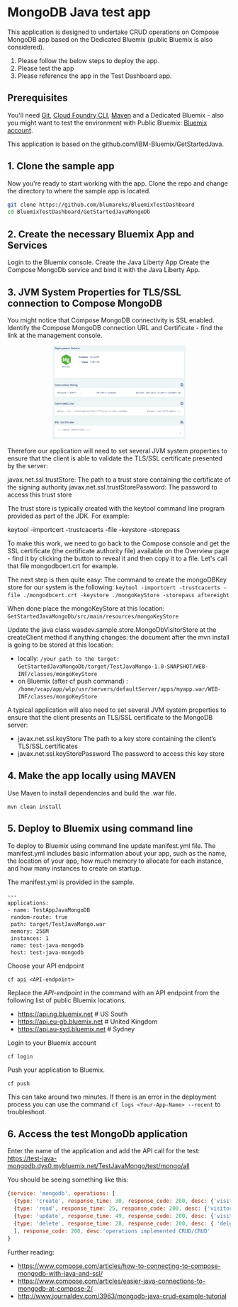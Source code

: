 # MongoDB Java test app
This application is designed to undertake CRUD operations on Compose MongoDB app based on the Dedicated Bluemix (public Bluemix is also considered).

1. Please follow the below steps to deploy the app.
2. Please test the app
3. Please reference the app in the Test Dashboard app.

## Prerequisites

You'll need [Git](https://git-scm.com/downloads), [Cloud Foundry CLI](https://github.com/cloudfoundry/cli#downloads), [Maven](https://maven.apache.org/download.cgi) and a Dedicated Bluemix - also you might want to test the environment with Public Bluemix: [Bluemix account](https://console.ng.bluemix.net/registration/).

This application is based on the github.com/IBM-Bluemix/GetStartedJava.

## 1. Clone the sample app

Now you're ready to start working with the app. Clone the repo and change the directory to where the sample app is located.
  ```bash
  git clone https://github.com/blumareks/BluemixTestDashboard
  cd BluemixTestDashboard/GetStartedJavaMongoDb
  ```

## 2. Create the necessary Bluemix App and Services
Login to the Bluemix console.
Create the Java Liberty App
Create the Compose MongoDb service and bind it with the Java Liberty App. 

## 3. JVM System Properties for TLS/SSL connection to Compose MongoDB
You might notice that Compose MongoDB connectivity is SSL enabled.
Identify the Compose MongoDB connection URL and Certificate - find the link at the management console.

<p align="center">
  <kbd>
    <img src="docs/mongo_mngmnt.png" width="300" style="1px solid">
  </kbd>
</p>

Therefore our application will need to set several JVM system properties to ensure that the client is able to validate the TLS/SSL certificate presented by the server:

javax.net.ssl.trustStore: The path to a trust store containing the certificate of the signing authority
javax.net.ssl.trustStorePassword: The password to access this trust store

The trust store is typically created with the keytool command line program provided as part of the JDK. For example:

keytool -importcert -trustcacerts -file <path to certificate authority file>
            -keystore <path to trust store> -storepass <password>
            
To make this work, we need to go back to the Compose console and get the SSL certificate (the certificate authority file) available on the Overview page - find it by clicking the button to reveal it and then copy it to a file. Let's call that file mongodbcert.crt for example.

The next step is then quite easy:
The command to create the mongoDBKey store for our system is the following:
```keytool -importcert -trustcacerts -file ./mongodbcert.crt -keystore ./mongoKeyStore -storepass aftereight```

When done place the mongoKeyStore at this location: ```GetStartedJavaMongoDb/src/main/resources/mongoKeyStore```
 
Update the java class wasdev.sample.store.MongoDbVisitorStore at the createClient method if anything changes: 
the document after the mvn install is going to be stored at this location: 

 - locally: ```/your path to the target: GetStartedJavaMongoDb/target/TestJavaMongo-1.0-SNAPSHOT/WEB-INF/classes/mongoKeyStore```
 - on Bluemix (after cf push command) : ```/home/vcap/app/wlp/usr/servers/defaultServer/apps/myapp.war/WEB-INF/classes/mongoKeyStore```
             
A typical application will also need to set several JVM system properties to ensure that the client presents an TLS/SSL certificate to the MongoDB server:

- javax.net.ssl.keyStore The path to a key store containing the client’s TLS/SSL certificates
- javax.net.ssl.keyStorePassword The password to access this key store

## 4. Make the app locally using MAVEN

Use Maven to install dependencies and build the .war file.

  ```
  mvn clean install
  ```

## 5. Deploy to Bluemix using command line

To deploy to Bluemix using command line update manifest.yml file. 
The manifest.yml includes basic information about your app, such as the name, the location of your app, how much memory to allocate for each instance, and how many instances to create on startup. 

The manifest.yml is provided in the sample.

  ```
  ---
applications:
 - name: TestAppJavaMongoDB	
   random-route: true
   path: target/TestJavaMongo.war
   memory: 256M
   instances: 1
   name: test-java-mongodb
   host: test-java-mongodb
  ```

Choose your API endpoint
   ```
   cf api <API-endpoint>
   ```

Replace the *API-endpoint* in the command with an API endpoint from the following list of public Bluemix locations.
* https://api.ng.bluemix.net # US South
* https://api.eu-gb.bluemix.net # United Kingdom
* https://api.au-syd.bluemix.net # Sydney

Login to your Bluemix account
  ```
  cf login
  ```

Push your application to Bluemix.
  ```
  cf push
  ```

This can take around two minutes. If there is an error in the deployment process you can use the command `cf logs <Your-App-Name> --recent` to troubleshoot.

## 6. Access the test MongoDb application
Enter the name of the application and add the API call for the test:
https://test-java-mongodb.dys0.mybluemix.net/TestJavaMongo/test/mongo/all

You should be seeing something like this:
```javascript
{service: 'mongodb', operations: [
  {type: 'create', response_time: 30, response_code: 200, desc: {'visitor id': '594ddeee34a639002645674d'}},
  {type: 'read', response_time: 25, response_code: 200, desc: {'visitor id': '594ddeee34a639002645674d'}},
  {type: 'update', response_time: 49, response_code: 200, desc: {'visitor id': '594ddeee34a639002645674d'}},
  {type: 'delete', response_time: 28, response_code: 200, desc: { 'deleted visitor id': '594ddeee34a639002645674d'}}
  ], response_code: 200, desc:'operations implemented CRUD/CRUD'
}
```

Further reading: 

- https://www.compose.com/articles/how-to-connecting-to-compose-mongodb-with-java-and-ssl/
- https://www.compose.com/articles/easier-java-connections-to-mongodb-at-compose-2/
- http://www.journaldev.com/3963/mongodb-java-crud-example-tutorial
